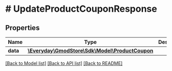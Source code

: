 # # UpdateProductCouponResponse

## Properties

Name | Type | Description | Notes
------------ | ------------- | ------------- | -------------
**data** | [**\Everyday\GmodStore\Sdk\Model\ProductCoupon**](ProductCoupon.md) |  |

[[Back to Model list]](../../README.md#models) [[Back to API list]](../../README.md#endpoints) [[Back to README]](../../README.md)
